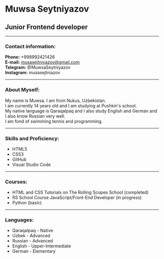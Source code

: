 # Muwsa Seytniyazov
## Junior Frontend developer

******

### Contact information:

**Phone:** +998992421426<br>
**E-mail:** musasejtniyazov@gmail.com<br>
**Telegram:** @MuwsaSeytniyazov<br>
**Instagram:** musasejtniazov<br>

******

### About Myself:

My name is Muwsa. I am from Nukus, Uzbekistan.<br>
I am currently 14 years old and I am studying at Pushkin's school.<br> 
My native language is Qaraqalpaq and I also study English and German and I also know Russian very well.<br> 
I am fond of swimming tennis and programming.<br>

******

### Skills and Proficiency:

- HTML5
- CSS3
- GitHub
- Visual Studio Code

******

### Courses:

- HTML and CSS Tutorials on The Rolling Scopes School (completed)
- RS School Course JavaScript/Front-End Developer (in progress)
- Python (basic)

******

### Languages:

- Qaraqalpaq \- Native<br>
- Uzbek \- Advanced<br>
- Russian \- Advanced<br>
- English \- Upper-Intermediate<br>
- German \- Elementary<br>



